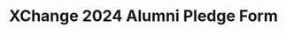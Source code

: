 ---
title: XChange 2024 Alumni Pledge Form
redirect_to: https://forms.gle/sEokwbKtYoDZJUCWA
redirect_from: 
  - /XC24AlumniPledgeForm
  - /xc24alumnipledgeform
---